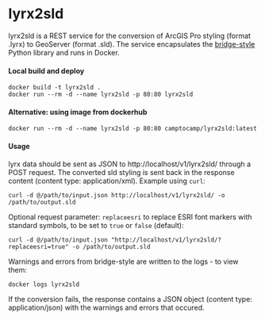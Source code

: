 # lyrx2sld
lyrx2sld is a REST service for the conversion of ArcGIS Pro styling (format .lyrx) to GeoServer (format .sld). The service encapsulates the [bridge-style](https://github.com/camptocamp/bridge-style) Python library and runs in Docker.

#### Local build and deploy
```
docker build -t lyrx2sld .
docker run --rm -d --name lyrx2sld -p 80:80 lyrx2sld
```

#### Alternative: using image from dockerhub
```
docker run --rm -d --name lyrx2sld -p 80:80 camptocamp/lyrx2sld:latest
```

#### Usage
lyrx data should be sent as JSON to http://localhost/v1/lyrx2sld/ through a POST request. The converted sld styling is sent back in the response content (content type: application/xml). Example using `curl`:
```
curl -d @/path/to/input.json http://localhost/v1/lyrx2sld/ -o /path/to/output.sld
```

Optional request parameter: `replaceesri` to replace ESRI font markers with standard symbols, to be set to `true` or `false` (default):
```
curl -d @/path/to/input.json "http://localhost/v1/lyrx2sld/?replaceesri=true" -o /path/to/output.sld
```
Warnings and errors from bridge-style are written to the logs - to view them:
```
docker logs lyrx2sld
```

If the conversion fails, the response contains a JSON object (content type: application/json) with the warnings and errors that occured.
